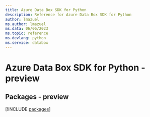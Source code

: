 ```yaml
---
title: Azure Data Box SDK for Python
description: Reference for Azure Data Box SDK for Python
author: lmazuel
ms.author: lmazuel
ms.data: 06/06/2023
ms.topic: reference
ms.devlang: python
ms.service: databox
---
```

# Azure Data Box SDK for Python - preview
## Packages - preview
[!INCLUDE [packages](data-box-index.md)]